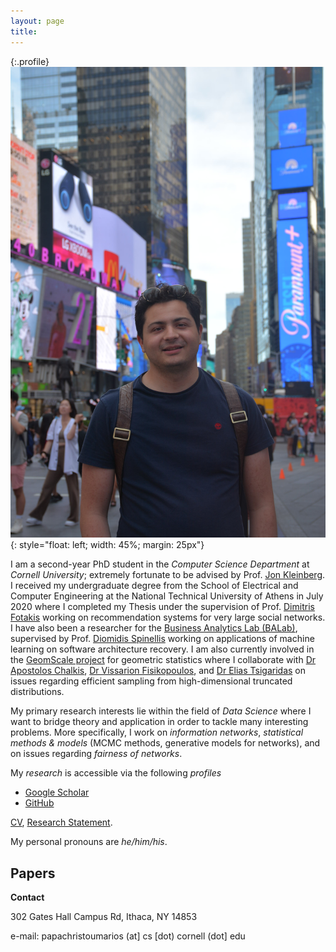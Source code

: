 ```yaml
---
layout: page
title:
---
```



{:.profile}
![profile](profile_ny.jpg){: style="float: left; width: 45%; margin: 25px"}


I am a second-year PhD student in the _Computer Science Department_ at _Cornell University_; extremely fortunate to be advised by Prof. [Jon Kleinberg](http://www.cs.cornell.edu/home/kleinber/). I received my undergraduate degree from the School of Electrical and Computer Engineering at the National Technical University of Athens in July 2020 where I completed my Thesis under the supervision of Prof. [Dimitris Fotakis](https://www.softlab.ntua.gr/~fotakis/) working on recommendation systems for very large social networks. I have also been a researcher for the [Business Analytics Lab (BALab)](https://www.balab.aueb.gr), supervised by Prof. [Diomidis Spinellis](https://www2.dmst.aueb.gr/dds/) working on applications of machine learning on software architecture recovery. I am also currently involved in the [GeomScale project](https://geomscale.github.io) for geometric statistics where I collaborate with [Dr Apostolos Chalkis](https://tolischal.github.io/aboutme), [Dr Vissarion Fisikopoulos](https://vissarion.github.io), and [Dr Elias Tsigaridas](https://who.paris.inria.fr/Elias.Tsigaridas) on issues regarding efficient sampling from high-dimensional truncated distributions.

My primary research interests lie within the field of _Data Science_ where I want to bridge theory and application in order to tackle many interesting problems. More specifically, I work on _information networks_, _statistical methods & models_ (MCMC methods, generative models for networks), and on issues regarding _fairness of networks_.    

My _research_ is accessible via the following _profiles_

 * [Google Scholar](https://scholar.google.gr/citations?user=T12JO3MAAAAJ&hl=en)
 * [GitHub](https://github.com/papachristoumarios)

[CV](https://github.com/papachristoumarios/papachristoumarios.github.io/raw/master/cv/cv.pdf), [Research Statement](https://github.com/papachristoumarios/papachristoumarios.github.io/raw/master/research-statement/research-statement.pdf).

My personal pronouns are _he/him/his_.

## Papers

<script src="https://bibbase.org/show?bib=https%3A%2F%2Fraw.githubusercontent.com%2Fpapachristoumarios%2Fpapachristoumarios.github.io%2Fmaster%2Fcv%2Fpubs.bib&commas=true&theme=side&jsonp=1"></script>

**Contact**

302 Gates Hall
Campus Rd,
Ithaca, NY 14853

e-mail: papachristoumarios (at] cs [dot) cornell (dot] edu
